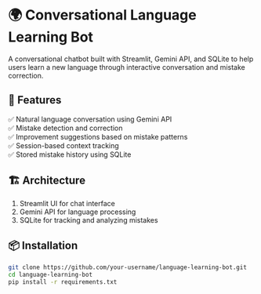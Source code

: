 # 🌍 Conversational Language Learning Bot

A conversational chatbot built with Streamlit, Gemini API, and SQLite to help users learn a new language through interactive conversation and mistake correction.

## 🚀 Features
✅ Natural language conversation using Gemini API  
✅ Mistake detection and correction  
✅ Improvement suggestions based on mistake patterns  
✅ Session-based context tracking  
✅ Stored mistake history using SQLite  

## 🏗️ Architecture
1. Streamlit UI for chat interface  
2. Gemini API for language processing  
3. SQLite for tracking and analyzing mistakes  

## 📦 Installation
```bash
git clone https://github.com/your-username/language-learning-bot.git
cd language-learning-bot
pip install -r requirements.txt
